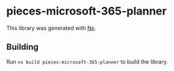 # pieces-microsoft-365-planner

This library was generated with [Nx](https://nx.dev).

## Building

Run `nx build pieces-microsoft-365-planner` to build the library.
